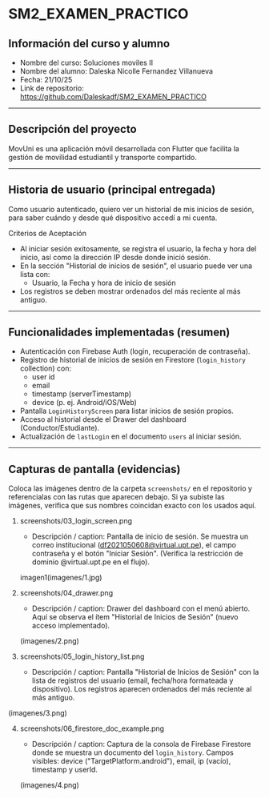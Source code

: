 # SM2_EXAMEN_PRACTICO

## Información del curso y alumno
- Nombre del curso: Soluciones moviles II
- Nombre del alumno: Daleska Nicolle Fernandez Villanueva
- Fecha: 21/10/25
- Link de repositorio: https://github.com/Daleskadf/SM2_EXAMEN_PRACTICO

---

## Descripción del proyecto
MovUni es una aplicación móvil desarrollada con Flutter que facilita la gestión de movilidad estudiantil y transporte compartido. 

---

## Historia de usuario (principal entregada)
Como usuario autenticado, quiero ver un historial de mis inicios de sesión, para saber cuándo y desde qué dispositivo accedí a mi cuenta.

Criterios de Aceptación
- Al iniciar sesión exitosamente, se registra el usuario, la fecha y hora del inicio, así como la dirección IP desde donde inició sesión.
- En la sección "Historial de inicios de sesión", el usuario puede ver una lista con:
  - Usuario, la Fecha y hora de inicio de sesión
- Los registros se deben mostrar ordenados del más reciente al más antiguo.

---

## Funcionalidades implementadas (resumen)
- Autenticación con Firebase Auth (login, recuperación de contraseña).
- Registro de historial de inicios de sesión en Firestore (`login_history` collection) con:
  - user id
  - email
  - timestamp (serverTimestamp)
  - device (p. ej. Android/iOS/Web)
- Pantalla `LoginHistoryScreen` para listar inicios de sesión propios.
- Acceso al historial desde el Drawer del dashboard (Conductor/Estudiante).
- Actualización de `lastLogin` en el documento `users` al iniciar sesión.

---
## Capturas de pantalla (evidencias)
Coloca las imágenes dentro de la carpeta `screenshots/` en el repositorio y referencialas con las rutas que aparecen debajo. Si ya subiste las imágenes, verifica que sus nombres coincidan exacto con los usados aquí.

1) screenshots/03_login_screen.png  
   - Descripción / caption: Pantalla de inicio de sesión. Se muestra un correo institucional (df2021050608@virtual.upt.pe), el campo contraseña y el botón "Iniciar Sesión". (Verifica la restricción de dominio @virtual.upt.pe en el flujo).

   imagen1(imagenes/1.jpg)

2) screenshots/04_drawer.png  
   - Descripción / caption: Drawer del dashboard con el menú abierto. Aquí se observa el ítem "Historial de Inicios de Sesión" (nuevo acceso implementado).

   (imagenes/2.png)

3) screenshots/05_login_history_list.png  
   - Descripción / caption: Pantalla "Historial de Inicios de Sesión" con la lista de registros del usuario (email, fecha/hora formateada y dispositivo). Los registros aparecen ordenados del más reciente al más antiguo.

  (imagenes/3.png)

4) screenshots/06_firestore_doc_example.png  
   - Descripción / caption: Captura de la consola de Firebase Firestore donde se muestra un documento del `login_history`. Campos visibles: device ("TargetPlatform.android"), email, ip (vacío), timestamp y userId.

   (imagenes/4.png)
